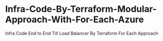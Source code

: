 # Infra-Code-By-Terraform-Modular-Approach-With-For-Each-Azure
Infra Code End to End Till Load Balancer By Terraform For Each Approach
